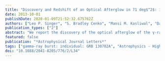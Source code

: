 ```yaml
---
title: "Discovery and Redshift of an Optical Afterglow in 71 deg$^2$: iPTF13bxl and GRB 130702A"
date: 2013-10-01
publishDate: 2020-01-09T21:52:32.675762Z
authors: ["Leo P. Singer", "S. Bradley Cenko", "Mansi M. Kasliwal", "Daniel A. Perley", "Eran O. Ofek", "Duncan A. Brown", "Peter E. Nugent", "S. R. Kulkarni", "Alessandra Corsi", "Dale A. Frail", "Eric Bellm", "John Mulchaey", "Iair Arcavi", "Tom Barlow", "Joshua S. Bloom", "Yi Cao", "Neil Gehrels", "Assaf Horesh", "Frank J. Masci", "Julie McEnery", "Arne Rau", "Jason A. Surace", "Ofer Yaron"]
publication_types: ["2"]
abstract: "We report the discovery of the optical afterglow of the γ-ray burst (GRB) 130702A, identified upon searching 71 deg$^2$ surrounding the Fermi Gamma-ray Burst Monitor (GBM) localization. Discovered and characterized by the intermediate Palomar Transient Factory, iPTF13bxl is the first afterglow discovered solely based on a GBM localization. Real- time image subtraction, machine learning, human vetting, and rapid response multi-wavelength follow-up enabled us to quickly narrow a list of 27,004 optical transient candidates to a single afterglow-like source. Detection of a new, fading X-ray source by Swift and a radio counterpart by CARMA and the Very Large Array confirmed the association between iPTF13bxl and GRB 130702A. Spectroscopy with the Magellan and Palomar 200 inch telescopes showed the afterglow to be at a redshift of z = 0.145, placing GRB 130702A among the lowest redshift GRBs detected to date. The prompt γ-ray energy release and afterglow luminosity are intermediate between typical cosmological GRBs and nearby sub-luminous events such as GRB 980425 and GRB 060218. The bright afterglow and emerging supernova offer an opportunity for extensive panchromatic follow-up. Our discovery of iPTF13bxl demonstrates the first observational proof-of-principle for åisebox-0.5ex 10 Fermi-iPTF localizations annually. Furthermore, it represents an important step toward overcoming the challenges inherent in uncovering faint optical counterparts to comparably localized gravitational wave events in the Advanced LIGO and Virgo era."
featured: false
publication: "*Astrophysical Journal Letters*"
tags: ["gamma-ray burst: individual: GRB 130702A", "Astrophysics - High Energy Astrophysical Phenomena", "Astrophysics - Cosmology and Extragalactic Astrophysics", "Astrophysics - Instrumentation and Methods for Astrophysics"]
doi: "10.1088/2041-8205/776/2/L34"
---
```


